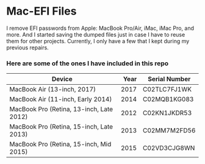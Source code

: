 # Mac-EFI Files
I remove EFI passwords from Apple: MacBook Pro/Air, iMac, iMac Pro, and more. And I started saving the dumped files just in case I have to reuse them for other projects. Currently, I only have a few that I kept during my previous repairs.

### Here are some of the ones I have included in this repo

|Device|Year|Serial Number|
|---------|-----:|-----------------|
|MacBook Air (13-inch, 2017)|2017|C02TLC7FJ1WK|
|MacBook Air (11-inch, Early 2014)|2014|C02MQB1KG083|
|MacBook Pro (Retina, 13-inch, Late 2012)|2012|C02KN1JKDR53|
|MacBook Pro (Retina, 15-inch, Late 2013)|2013|C02MM7M2FD56|
|MacBook Pro (Retina, 15-inch, Mid 2015)|2015|C02VD3CJG8WN|
